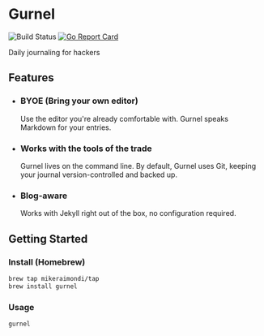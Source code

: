 # Gurnel

![Build Status](https://github.com/mikeraimondi/gurnel/workflows/CI/badge.svg)
[![Go Report Card](https://goreportcard.com/badge/github.com/mikeraimondi/gurnel)](https://goreportcard.com/report/github.com/mikeraimondi/gurnel)

Daily journaling for hackers

## Features

* ### BYOE (Bring your own editor)

  Use the editor you're already comfortable with. Gurnel speaks Markdown for your entries.

* ### Works with the tools of the trade

  Gurnel lives on the command line. By default, Gurnel uses Git, keeping your journal version-controlled and backed up.

* ### Blog-aware

  Works with Jekyll right out of the box, no configuration required.

## Getting Started

### Install (Homebrew)

```sh
brew tap mikeraimondi/tap
brew install gurnel
```

### Usage

```sh
gurnel
```
